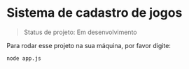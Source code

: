 # Sistema de cadastro de jogos</h1>

>Status de projeto: Em desenvolvimento

Para rodar esse projeto na sua máquina, por favor digite:

```
node app.js
```
